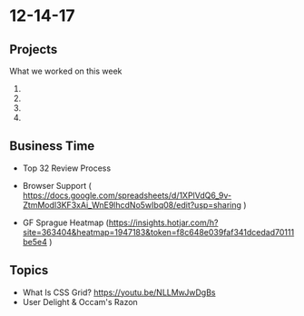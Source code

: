 # 12-14-17 

## Projects 
What we worked on this week

1. 
2.
3.
4.

## Business Time 

- Top 32 Review Process
- Browser Support ( https://docs.google.com/spreadsheets/d/1XPlVdQ6_9v-ZtmModI3KF3xAi_WnE9lhcdNo5wIbq08/edit?usp=sharing )

- GF Sprague Heatmap (https://insights.hotjar.com/h?site=363404&heatmap=1947183&token=f8c648e039faf341dcedad70111be5e4 )

## Topics 

- What Is CSS Grid? https://youtu.be/NLLMwJwDgBs
- User Delight & Occam's Razon

